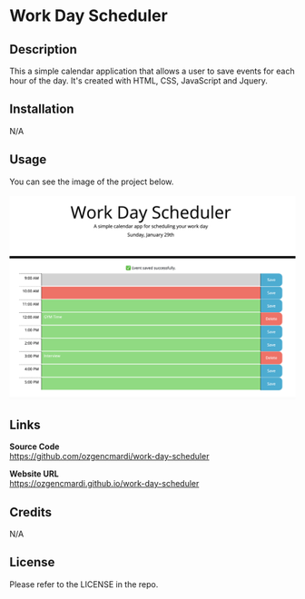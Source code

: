 # Work Day Scheduler

## Description

This a simple calendar application that allows a user to save events for each hour of the day. It's created with HTML, CSS, JavaScript and Jquery.

## Installation

N/A

## Usage

You can see the image of the project below.
<br><br>
![alt text](images/screenshot.png)

## Links

<b>Source Code</b>
<br>
https://github.com/ozgencmardi/work-day-scheduler

<b>Website URL</b>
<br>
https://ozgencmardi.github.io/work-day-scheduler

## Credits

N/A

## License

Please refer to the LICENSE in the repo.